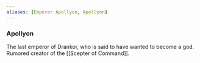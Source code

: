 ```yaml
---
aliases: [Emperor Apollyon, Apollyon]
---
```


### Apollyon

The last emperor of Drankor, who is said to have wanted to become a god. Rumored creator of the [[Scepter of Command]]. 

